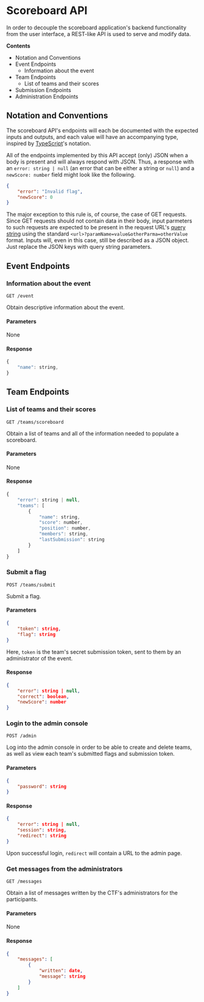 # Scoreboard API

In order to decouple the scoreboard application's backend functionality from the user interface, a
REST-like API is used to serve and modify data.

**Contents**

* Notation and Conventions
* Event Endpoints
  * Information about the event
* Team Endpoints
  * List of teams and their scores
* Submission Endpoints
* Administration Endpoints


## Notation and Conventions

The scoreboard API's endpoints will each be documented with the expected inputs and outputs, and
each value will have an accompanying type, inspired by
[TypeScript](https://www.typescriptlang.org/docs/home.html#toc-handbook)'s notation.

All of the endpoints implemented by this API accept (only) JSON when a body is present and will always
respond with JSON. Thus, a response with an `error: string | null` (an error that can be either
a string or `null`) and a `newScore: number` field might look like the following.

```json
{
    "error": "Invalid flag",
    "newScore": 0
}
```

The major exception to this rule is, of course, the case of GET requests. Since GET requests should
not contain data in their body, input parmeters to such requests are expected to be present in the
request URL's [query string](https://en.wikipedia.org/wiki/Query_string) using the standard
`<url>?paramName=value&otherParma=otherValue` format. Inputs will, even in this case, still be
described as a JSON object. Just replace the JSON keys with query string parameters.

## Event Endpoints

### Information about the event

    GET /event

Obtain descriptive information about the event.

#### Parameters

None

#### Response

```js
{
    "name": string,
}
```

## Team Endpoints

### List of teams and their scores

    GET /teams/scoreboard

Obtain a list of teams and all of the information needed to populate a scoreboard.

#### Parameters

None

#### Response

```js
{
    "error": string | null,
    "teams": [
        {
            "name": string,
            "score": number,
            "position": number,
            "members": string,
            "lastSubmission": string
        }
    ]
}
```
### Submit a flag

    POST /teams/submit

Submit a flag.

#### Parameters

```json
{
    "token": string,
    "flag": string
}
```

Here, `token` is the team's secret submission token, sent to them by an administrator of the event.

#### Response

```json
{
    "error": string | null,
    "correct": boolean,
    "newScore": number
}
```

### Login to the admin console

    POST /admin

Log into the admin console in order to be able to create and delete teams, as well as view each
team's submitted flags and submission token.

#### Parameters

```json
{
    "password": string
}
```
#### Response

```json
{
    "error": string | null,
    "session": string,
    "redirect": string
}
```

Upon successful login, `redirect` will contain a URL to the admin page.

### Get messages from the administrators

    GET /messages

Obtain a list of messages written by the CTF's administrators for the participants.

#### Parameters

None

#### Response

```json
{
    "messages": [
        {
            "written": date,
            "message": string
        }
    ]
}
```
